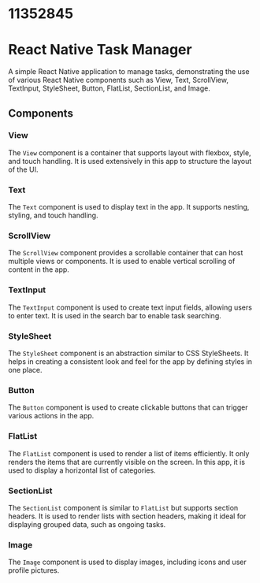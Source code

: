 # 11352845
# React Native Task Manager

A simple React Native application to manage tasks, demonstrating the use of various React Native components such as View, Text, ScrollView, TextInput, StyleSheet, Button, FlatList, SectionList, and Image.

## Components

### View
The `View` component is a container that supports layout with flexbox, style, and touch handling. It is used extensively in this app to structure the layout of the UI.

### Text
The `Text` component is used to display text in the app. It supports nesting, styling, and touch handling.

### ScrollView
The `ScrollView` component provides a scrollable container that can host multiple views or components. It is used to enable vertical scrolling of content in the app.

### TextInput
The `TextInput` component is used to create text input fields, allowing users to enter text. It is used in the search bar to enable task searching.

### StyleSheet
The `StyleSheet` component is an abstraction similar to CSS StyleSheets. It helps in creating a consistent look and feel for the app by defining styles in one place.

### Button
The `Button` component is used to create clickable buttons that can trigger various actions in the app.

### FlatList
The `FlatList` component is used to render a list of items efficiently. It only renders the items that are currently visible on the screen. In this app, it is used to display a horizontal list of categories.

### SectionList
The `SectionList` component is similar to `FlatList` but supports section headers. It is used to render lists with section headers, making it ideal for displaying grouped data, such as ongoing tasks.

### Image
The `Image` component is used to display images, including icons and user profile pictures.

